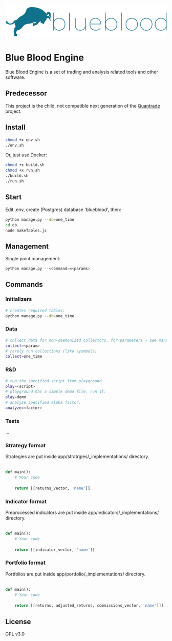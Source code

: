 <p align="center">
  <a href="https://blueblood.ltd/">
    <img alt="Bkue Blood" src="https://github.com/BlueBloodLtd/blueblood.ltd/blob/master/media/logo.png" width="685">
  </a>
</p>

# Blue Blood Engine

Blue Blood Engine is a set of trading and analysis related tools and other software.

## Predecessor

This project is the child, not compatible next generation of the [Quantrade](https://github.com/quant-trade/Quantrade) project.

## Install

```bash
chmod +x env.sh
./env.sh
```

Or, just use Docker:

```bash
chmod +x build.sh
chmod +x run.sh
./build.sh
./run.sh
```

## Start

Edit .env, create (Postgres) database 'blueblood', then:

```bash
python manage.py --db=one_time
cd db
node makeTables.js
```

## Management

Single point management:

```bash
python manage.py --<command>=<params>
```

## Commands

### Initializers

```bash
# creates required tables:
python manage.py --db=one_time
```

### Data

```bash
# collect data for non-daemonized collectors, for parameters - see manage.py:
collect=<param>
# rarely run collections (like sysmbols)
collect=one_time
```

### R&D

```bash
# run the specified script from playground
play=<script>
# playground has a simple demo file, run it:
play=demo
# analyze specified alpha factor.
analyze=<factor>
```

### Tests

...

### Strategy format

Strategies are put inside app/stratrgies/_implementations/ directory.

```python

def main():
    # Your code

    return [[returns_vector, 'name']]

```

### Indicator format

Preprocessed indicators are put inside app/indicators/_implementations/ directory.

```python

def main():
    # Your code

    return [[indicator_vector, 'name']]

```

### Portfolio format

Portfolios are put inside app/portfolio/_implementations/ directory.

```python

def main():
    # Your code

    return [[returns, adjusted_returns, commissions_vector, 'name']]]

```

## License

GPL v3.0

